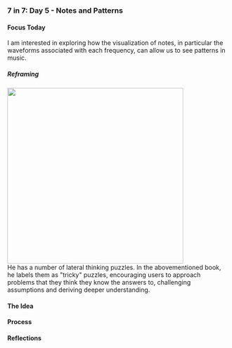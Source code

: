 ### 7 in 7: Day 5 - Notes and Patterns ###

#### Focus Today ####
I am interested in exploring how the visualization of notes, in particular the waveforms associated with each frequency, can allow us to see patterns in music. 

##### Reframing #####
<img src="/major-studio-1/photos/problem3.png" width="400">  <br> 
He has a number of lateral thinking puzzles. In the abovementioned book, he labels them as "tricky" puzzles, encouraging users to approach problems that they think they know the answers to, challenging assumptions and deriving deeper understanding.

#### The Idea ####


#### Process ####

#### Reflections ####


